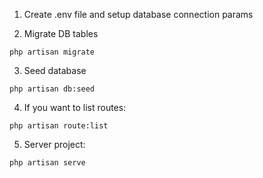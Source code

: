 1. Create .env file and setup database connection params

2. Migrate DB tables

```
php artisan migrate
```

3. Seed database

```
php artisan db:seed
```

4. If you want to list routes:
```
php artisan route:list
```

5. Server project:
```
php artisan serve
```